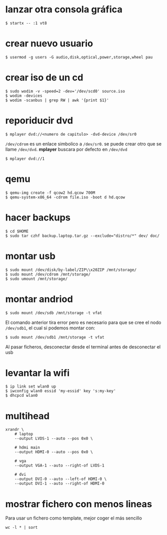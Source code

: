# lanzar otra consola gráfica

    $ startx -- :1 vt8

# crear nuevo usuario

    $ usermod -g users -G audio,disk,optical,power,storage,wheel pau

# crear iso de un cd

    $ sudo wodim -v -speed=2 -dev='/dev/scd0' source.iso
    $ wodim -devices
    $ wodim -scanbus | grep RW | awk '{print $1}'

# reporiducir dvd

    $ mplayer dvd://<numero de capitulo> -dvd-device /dev/sr0

`/dev/cdrom` es un enlace simbolico a `/dev/sr0`. se puede crear otro que se
llame `/dev/dvd`. **mplayer** buscara por defecto en `/dev/dvd`

    $ mplayer dvd://1

# qemu

    $ qemu-img create -f qcow2 hd.qcow 700M
    $ qemu-system-x86_64 -cdrom file.iso -boot d hd.qcow

# hacer backups

    $ cd $HOME
    $ sudo tar czhf backup.laptop.tar.gz --exclude="distro/*" dev/ doc/

# montar usb

    $ sudo mount /dev/disk/by-label/ZIP\\x20ZIP /mnt/storage/
    $ sudo mount /dev/cdrom /mnt/storage/
    $ sudo umount /mnt/storage/

# montar andriod

    $ sudo mount /dev/sdb /mnt/storage -t vfat

El comando anterior tira error pero es necesario para que se cree el nodo
`/dev/sdb1`, el cual si podemos montar con:

    $ sudo mount /dev/sdb1 /mnt/storage -t vfat

Al pasar ficheros, desconectar desde el terminal antes de desconectar el usb

# levantar la wifi

    $ ip link set wlan0 up
    $ iwconfig wlan0 essid 'my-essid' key 's:my-key'
    $ dhcpcd wlan0

# multihead

    xrandr \
        # laptop
        --output LVDS-1 --auto --pos 0x0 \

        # hdmi main
        --output HDMI-0 --auto --pos 0x0 \

        # vga
        --output VGA-1 --auto --right-of LVDS-1

        # dvi
        --output DVI-0 --auto --left-of HDMI-0 \
        --output DVI-1 --auto --right-of HDMI-0 

# mostrar fichero con menos lineas

Para usar un fichero como template, mejor coger el más sencillo

    wc -l * | sort
